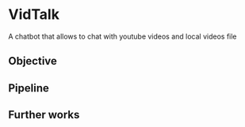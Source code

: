 # VidTalk
A chatbot that allows to chat with youtube videos and local videos file

## Objective

## Pipeline 

## Further works
